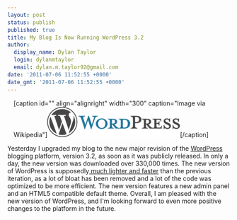 ```yaml
---
layout: post
status: publish
published: true
title: My Blog Is Now Running WordPress 3.2
author:
  display_name: Dylan Taylor
  login: dylanmtaylor
  email: dylan.m.taylor92@gmail.com
date: '2011-07-06 11:52:55 +0000'
date_gmt: '2011-07-06 11:52:55 +0000'
---
```

<div class="zemanta-img" style="margin: 1em; display: block;">
<p>[caption id="" align="alignright" width="300" caption="Image via Wikipedia"]<a href="http://commons.wikipedia.org/wiki/File:Wordpress-logo.png"><img title="WordPress Logo" src="/images/blog/2011/07/300px-Wordpress-logo2.png" alt="WordPress Logo" width="300" height="68" /></a>[/caption]</p>
</div>
<p>Yesterday I upgraded my blog to the new major revision of the <a class="zem_slink" title="WordPress" href="http://wordpress.org" rel="homepage">WordPress</a> blogging platform, version 3.2, as soon as it was publicly released. In only a day, the new version was downloaded over 330,000 times. The new version of WordPress is supposedly<a href="http://wpcandy.com/presents/everything-we-know-about-wordpress-3-2"> much lighter and faster</a> than the previous iteration, as a lot of bloat has been removed and a lot of the code was optimized to be more efficient. The new version features a new admin panel and an HTML5 compatible default theme. Overall, I am pleased with the new version of WordPress, and I'm looking forward to even more positive changes to the platform in the future.</p>
<div class="zemanta-pixie" style="margin-top: 10px; height: 15px;"><img class="zemanta-pixie-img" style="border: none; float: right;" src="http://img.zemanta.com/pixy.gif?x-id=78f1e399-61c0-4926-9cfb-5a9090646457" alt="" /></div>
